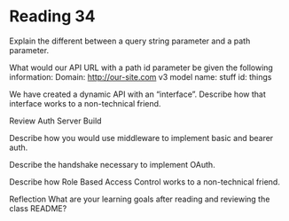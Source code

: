 # Reading 34

Explain the different between a query string parameter and a path parameter.

What would our API URL with a path id parameter be given the following information:
Domain: <http://our-site.com>
v3
model name: stuff
id: things

We have created a dynamic API with an “interface”. Describe how that interface works to a non-technical friend.

Review Auth Server Build

Describe how you would use middleware to implement basic and bearer auth.

Describe the handshake necessary to implement OAuth.

Describe how Role Based Access Control works to a non-technical friend.

Reflection
What are your learning goals after reading and reviewing the class README?
